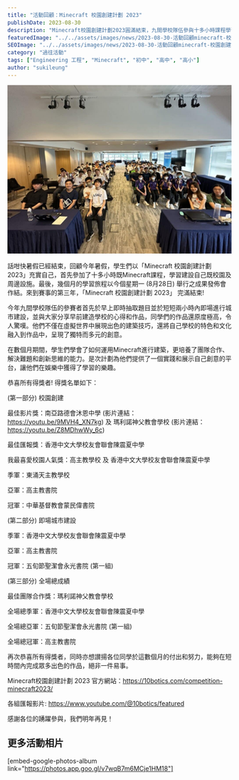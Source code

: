 ```yaml
---
title: "活動回顧：Minecraft 校園創建計劃 2023"
publishDate: 2023-08-30
description: "Minecraft校園創建計劃2023圓滿結束，九間學校隊伍參與十多小時課程學習，在成果發佈會中進行即場城市建設比賽，高主教書院榮獲全場總冠軍。"
featuredImage: "../../assets/images/news/2023-08-30-活動回顧minecraft-校園創建計劃-2023/image1.jpg"
SEOImage: "../../assets/images/news/2023-08-30-活動回顧minecraft-校園創建計劃-2023/image1.jpg"
category: "過往活動"
tags: ["Engineering 工程", "Minecraft", "初中", "高中", "高小"]
author: "sukileung"
---
```


![](../../assets/images/news/2023-08-30-活動回顧minecraft-校園創建計劃-2023/image2.jpg)

話咁快暑假已經結束，回顧今年暑假，學生們以「Minecraft 校園創建計劃 2023」充實自己，首先參加了十多小時既Minecraft課程，學習建設自己既校園及周邊設施。最後，幾個月的學習旅程以今個星期一 (8月28日) 舉行之成果發佈會作結。來到賽事的第三年，「Minecraft 校園創建計劃 2023」 完滿結束!

今年九間學校隊伍的參賽者首先於早上即時抽取題目並於短短兩小時內即場進行城市建設，並與大家分享早前建造學校的心得和作品，同學們的作品還原度極高，令人驚嘆。他們不僅在虛擬世界中展現出色的建築技巧，還將自己學校的特色和文化融入到作品中，呈現了獨特而多元的創意。

在數個月期間，學生們學會了如何運用Minecraft進行建築，更培養了團隊合作、解決難題和創新思維的能力。是次計劃為他們提供了一個實踐和展示自己創意的平台，讓他們在娛樂中獲得了學習的樂趣。

恭喜所有得獎者! 得獎名單如下：

(第一部分) 校園創建

最佳影片獎：南亞路德會沐恩中學 (影片連結：https://youtu.be/9MVH4_XN7kg) 及 瑪利諾神父教會學校 (影片連結：https://youtu.be/Z8MDhwWy_6c)

最佳匯報獎：香港中文大學校友會聯會陳震夏中學

我最喜愛校園人氣獎：高主教學校 及 香港中文大學校友會聯會陳震夏中學

季軍：東涌天主教學校

亞軍：高主教書院

冠軍：中華基督教會蒙民偉書院

(第二部分) 即場城市建設

季軍：香港中文大學校友會聯會陳震夏中學

亞軍：高主教書院

冠軍：五旬節聖潔會永光書院 (第一組)

(第三部分) 全場總成績

最佳團隊合作獎：瑪利諾神父教會學校

全場總季軍：香港中文大學校友會聯會陳震夏中學

全場總亞軍：五旬節聖潔會永光書院 (第一組)

全場總冠軍：高主教書院

再次恭喜所有得獎者，同時亦想讃揚各位同學於這數個月的付出和努力，能夠在短時間內完成眾多出色的作品，絕非一件易事。

Minecraft校園創建計劃 2023 官方網站：https://10botics.com/competition-minecraft2023/

各組匯報影片: https://www.youtube.com/@10botics/featured

感謝各位的踴躍參與，我們明年再見！

## 更多活動相片

[embed-google-photos-album link="https://photos.app.goo.gl/v7wqB7m6MCje1HM18"]

